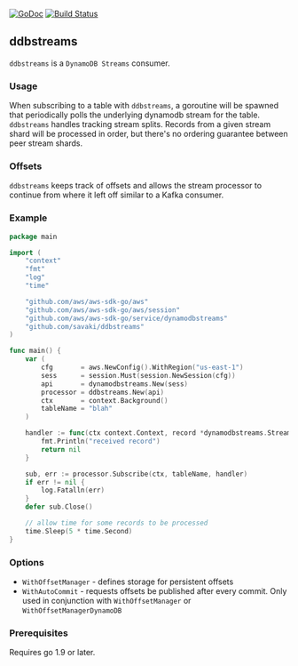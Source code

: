 [![GoDoc](https://godoc.org/github.com/savaki/ddbstreams?status.svg)](https://godoc.org/github.com/savaki/ddbstreams)
[![Build Status](https://travis-ci.org/savaki/ddbstreams.svg?branch=master)](https://travis-ci.org/savaki/ddbstreams)

ddbstreams
--------------------------------------------------

`ddbstreams` is a `DynamoDB Streams` consumer.

### Usage

When subscribing to a table with `ddbstreams`, a goroutine will be spawned that periodically 
polls the underlying dynamodb stream for the table. `ddbstreams` handles tracking stream splits.
Records from a given stream shard will be processed in order, but there's no ordering guarantee
between peer stream shards.

### Offsets

`ddbstreams` keeps track of offsets and allows the stream processor to continue from where it
left off similar to a Kafka consumer.

### Example

```go
package main

import (
	"context"
	"fmt"
	"log"
	"time"

	"github.com/aws/aws-sdk-go/aws"
	"github.com/aws/aws-sdk-go/aws/session"
	"github.com/aws/aws-sdk-go/service/dynamodbstreams"
	"github.com/savaki/ddbstreams"
)

func main() {
	var (
		cfg       = aws.NewConfig().WithRegion("us-east-1")
		sess      = session.Must(session.NewSession(cfg))
		api       = dynamodbstreams.New(sess)
		processor = ddbstreams.New(api)
		ctx       = context.Background()
		tableName = "blah"
	)

	handler := func(ctx context.Context, record *dynamodbstreams.StreamRecord) error {
		fmt.Println("received record")
		return nil
	}

	sub, err := processor.Subscribe(ctx, tableName, handler)
	if err != nil {
		log.Fatalln(err)
	}
	defer sub.Close()

	// allow time for some records to be processed
	time.Sleep(5 * time.Second)
}
```


### Options

* `WithOffsetManager` - defines storage for persistent offsets
* `WithAutoCommit` - requests offsets be published after every commit.  Only used in
conjunction with `WithOffsetManager` or `WithOffsetManagerDynamoDB`

### Prerequisites

Requires go 1.9 or later.
